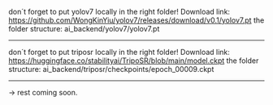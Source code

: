don´t forget to put yolov7 locally in the right folder!
Download link: https://github.com/WongKinYiu/yolov7/releases/download/v0.1/yolov7.pt
the folder structure: ai_backend/yolov7/yolov7.pt
____________________________________________________________________________________
don´t forget to put triposr locally in the right folder!
Download link: https://huggingface.co/stabilityai/TripoSR/blob/main/model.ckpt
the folder structure: ai_backend/triposr/checkpoints/epoch_00009.ckpt
____________________________________________________________________________________
-> rest coming soon.
